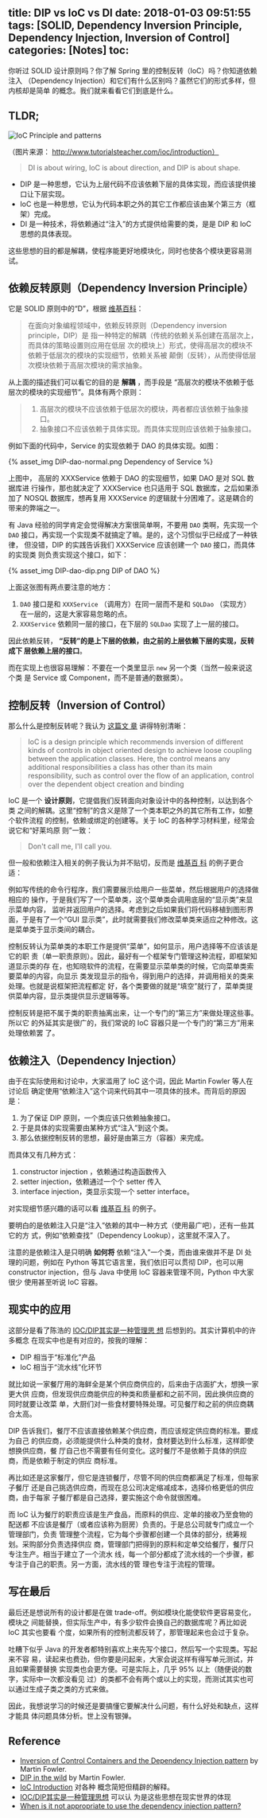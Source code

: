 title: DIP vs IoC vs DI
date: 2018-01-03 09:51:55
tags: [SOLID, Dependency Inversion Principle, Dependency Injection, Inversion of Control]
categories: [Notes]
toc:
---

你听过 SOLID 设计原则吗？你了解 Spring 里的控制反转（IoC）吗？你知道依赖注入
（Dependency Injection）和它们有什么区别吗？虽然它们的形式多样，但内核却是简单
的概念。我们就来看看它们到底是什么。

## TLDR;

![IoC Principle and patterns](http://www.tutorialsteacher.com/Content/images/ioc/principles-and-patterns.png)

（图片来源： http://www.tutorialsteacher.com/ioc/introduction）

> DI is about wiring, IoC is about direction, and DIP is about shape.

- DIP 是一种思想，它认为上层代码不应该依赖下层的具体实现，而应该提供接口让下层实现。
- IoC 也是一种思想，它认为代码本职之外的其它工作都应该由某个第三方（框架）完成。
- DI 是一种技术，将依赖通过“注入”的方式提供给需要的类，是是 DIP 和 IoC
    思想的具体表现。

这些思想的目的都是解耦，使程序能更好地模块化，同时也使各个模块更容易测试。

## 依赖反转原则（Dependency Inversion Principle）

它是 SOLID 原则中的“D”，根据 [维基百科](https://zh.wikipedia.org/wiki/%E4%BE%9D%E8%B5%96%E5%8F%8D%E8%BD%AC%E5%8E%9F%E5%88%99)：

> 在面向对象编程领域中，依赖反转原则（Dependency inversion principle，DIP）是
> 指一种特定的解耦（传统的依赖关系创建在高层次上，而具体的策略设置则应用在低层
> 次的模块上）形式，使得高层次的模块不依赖于低层次的模块的实现细节，依赖关系被
> 颠倒（反转），从而使得低层次模块依赖于高层次模块的需求抽象。

从上面的描述我们可以看它的目的是 **解耦** ，而手段是 “高层次的模块不依赖于低
层次的模块的实现细节”。具体有两个原则：

> 1. 高层次的模块不应该依赖于低层次的模块，两者都应该依赖于抽象接口。
> 2. 抽象接口不应该依赖于具体实现。而具体实现则应该依赖于抽象接口。

例如下面的代码中，Service 的实现依赖于 DAO 的具体实现。如图：

{% asset_img DIP-dao-normal.png Dependency of Service %}

上图中， 高层的 XXXService 依赖于 DAO 的实现细节，如果 DAO 是对 SQL 数据库进
行操作，那也就决定了 XXXService 也只适用于 SQL 数据库，之后如果添加了 NOSQL
数据库，想再复用 XXXService 的逻辑就十分困难了。这是耦合的带来的弊端之一。

有 Java 经验的同学肯定会觉得解决方案很简单啊，不要用 `DAO` 类啊，先实现一个
`DAO` 接口，再实现一个实现类不就搞定了嘛。是的，这个习惯似乎已经成了一种铁律，
但没错，DIP 的实践告诉我们 XXXService 应该创建一个 `DAO` 接口，而具体的实现类
则负责实现这个接口，如下：

{% asset_img DIP-dao-dip.png DIP of DAO %}

上面这张图有两点要注意的地方：

1. `DAO` 接口是和 `XXXService` （调用方）在同一层而不是和 `SQLDao` （实现方）
   在一层的，这是大家容易忽略的点。
2. `XXXService` 依赖同一层的接口，在下层的 `SQLDao` 实现了上一层的接口。

因此依赖反转， **“反转”的是上下层的依赖，由之前的上层依赖下层的实现，反转成下
层依赖上层的接口**。

而在实现上也很容易理解：不要在一个类里显示 `new` 另一个类（当然一般来说这个类
是 Service 或 Component，而不是普通的数据类）。

## 控制反转（Inversion of Control）

那么什么是控制反转呢？我认为 [这篇文
章](http://www.tutorialsteacher.com/ioc/introduction) 讲得特别清晰：

> IoC is a design principle which recommends inversion of different kinds of
> controls in object oriented design to achieve loose coupling between the
> application classes. Here, the control means any additional responsibilities
> a class has other than its main responsibility, such as control over the
> flow of an application, control over the dependent object creation and
> binding

IoC 是一个 **设计原则**，它提倡我们反转面向对象设计中的各种控制，以达到各个类
之间的解耦。这里“控制”的含义是除了一个类本职之外的其它所有工作，如整个软件流程
的控制，依赖或绑定的创建等。关于 IoC 的各种学习材料里，经常会说它和“好莱坞原
则”一致：

> Don't call me, I'll call you.

但一般和依赖注入相关的例子我认为并不贴切，反而是 [维基百
科](https://en.wikipedia.org/wiki/Inversion_of_control#Overview) 的例子更合
适：

例如写传统的命令行程序，我们需要展示给用户一些菜单，然后根据用户的选择做相应的
操作，于是我们写了一个菜单类，这个菜单类会调用底层的“显示类”来显示菜单内容，
监听并返回用户的选择。考虑到之后如果我们将代码移植到图形界面，于是有了一个“GUI
显示类”，此时就需要我们修改菜单类来适应之种修改。这是菜单类于显示类间的耦合。

控制反转认为菜单类的本职工作是提供“菜单”，如何显示，用户选择等不应该该是它的职
责（单一职责原则）。因此，最好有一个框架专门管理这种流程，即框架知道显示类的存
在，也知晓软件的流程，在需要显示菜单类的时候，它向菜单类索要菜单的内容，向显示
类发现显示的指令，得到用户的选择，并调用相关的类来处理。也就是说框架把流程都定
好，各个类要做的就是“填空”就行了，菜单类提供菜单内容，显示类提供显示逻辑等等。

控制反转是把不属于类的职责抽离出来，让一个专门的“第三方”来做处理这些事。所以它
的外延其实是很广的，我们常说的 IoC 容器只是一个专门的“第三方”用来处理依赖罢
了。

## 依赖注入（Dependency Injection）

由于在实际使用和讨论中，大家滥用了 IoC 这个词，因此 Martin Fowler 等人在讨论后
确定使用“依赖注入”这个词来代码其中一项具体的技术。而背后的原因是：

1. 为了保证 DIP 原则，一个类应该只依赖抽象接口。
2. 于是具体的实现需要由某种方式“注入”到这个类。
3. 那么依据控制反转的思想，最好是由第三方（容器）来完成。

而具体又有几种方式：
1. constructor injection ，依赖通过构造函数传入
2. setter injection，依赖通过一个个 setter 传入
3. interface injection，类显示实现一个 setter interface。

对实现细节感兴趣的话可以看 [维基百
科](https://en.wikipedia.org/wiki/Dependency_injection#Three_types_of_dependency_injection)
的例子。

要明白的是依赖注入只是“注入”依赖的其中一种方式（使用最广吧），还有一些其它的方
式，例如“依赖查找”（Dependency Lookup），这里就不深入了。

注意的是依赖注入是只明确 **如何将** 依赖“注入”一个类，而由谁来做并不是 DI 处
理的问题，例如在 Python 等其它语言里，我们依旧可以贯彻 DIP，也可以用
constructor injection，但与 Java 中使用 IoC 容器来管理不同，Python 中大家很少
使用甚至听说 IoC 容器。

## 现实中的应用
这部分是看了陈浩的 [IOC/DIP其实是一种管理思
想](https://coolshell.cn/articles/9949.html) 后想到的。其实计算机中的许多概念
在现实中也是有对应的，按我的理解：

- DIP 相当于“标准化”产品
- IoC 相当于“流水线”化环节

就比如说一家餐厅用的海鲜全是某个供应商供应的，后来由于店面扩大，想换一家更大供
应商，但发现供应商能供应的种类和质量都和之前不同，因此换供应商的同时就要让改菜
单，大厨们对一些食材要特殊处理。可见餐厅和之前的供应商耦合太高。

DIP 告诉我们，餐厅不应该直接依赖某个供应商，而应该规定供应商的标准。要成为自己
的供应商，必须能提供什么种类的食材，食材要达到什么标准，这样即使想换供应商，餐
厅自己也不需要有任何变化。这时餐厅不是依赖于具体的供应商，而是依赖于制定的供应
商标准。

再比如还是这家餐厅，但它是连锁餐厅，尽管不同的供应商都满足了标准，但每家子餐厅
还是自己挑选供应商，而现在总公司决定缩减成本，选择价格更低的供应商，由于每家
子餐厅都是自己选择，要实施这个命令就很困难。

而 IoC 认为餐厅的职责应该是生产食品，而原料的供应、定单的接收乃至食物的配送都
不应该是餐厅（或者应该称为厨房）负责的。于是总公司就专门成立一个管理部门，负责
管理整个流程，它为每个步骤都创建一个具体的部分，统筹规划。采购部分负责选择供应
商，管理部门把得到的原料和定单交给餐厅，餐厅只专注生产。相当于建立了一个流水
线，每一个部分都成了流水线的一个步骤，都专注于自己的职责。另一方面，流水线的管
理也专注于流程的管理。

## 写在最后

最后还是想说所有的设计都是在做 trade-off。例如模块化能使软件更容易变化，模块之
间能替换，但实际生产中，有多少软件会换自己的数据库呢？再比如说 IoC 其实也要看
个度，如果所有的控制流都反转了，那管理起来也会过于复杂。

吐糟下似乎 Java 的开发者都特别喜欢上来先写个接口，然后写一个实现类。写起来不容
易，读起来也费劲，但你要是问起来，大家会说这样有得写单元测试，并且如果需要替换
实现类也会更方便。可是实际上，几乎 95% 以上（随便说的数字，实际中一次都没看见
过）的类都不会有两个或以上的实现，而测试其实也可以通过生成子类之类的方式来做。

因此，我想说学习的时候还是要搞懂它要解决什么问题，有什么好处和缺点，这样才能具
体问题具体分析。世上没有银弹。

## Reference

- [Inversion of Control Containers and the Dependency Injection pattern](https://www.martinfowler.com/articles/injection.html) by Martin Fowler.
- [DIP in the wild](https://martinfowler.com/articles/dipInTheWild.html) by Martin Fowler.
- [IoC Introduction](http://www.tutorialsteacher.com/ioc/introduction) 对各种
  概念简短但精辟的解释。
- [IOC/DIP其实是一种管理思想](https://coolshell.cn/articles/9949.html) 可以认
  为是这些思想在现实世界的体现
- [When is it not appropriate to use the dependency injection pattern?](https://softwareengineering.stackexchange.com/questions/135971/when-is-it-not-appropriate-to-use-the-dependency-injection-pattern)
